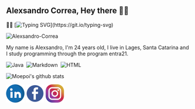 ## Alexsandro Correa, Hey there 🙋‍♂️
🧑‍💻
[![Typing SVG](https://readme-typing-svg.herokuapp.com/?color=%50f00&width=500&height=80&size=20&multiline=true&lines=Welcome+to+my+Github+profile!;)](https://git.io/typing-svg)




<p align="left">
  <img
    src="https://komarev.com/ghpvc/?username=Alexsandro-Correa"
    alt="Alexsandro-Correa"
  />
</p>


My name is Alexsandro, I'm 24 years old, I live in Lages, Santa Catarina and I study programming through the program entra21. 

![Java](https://img.shields.io/badge/-Java-black?style=flat&logo=Java)&nbsp;
![Markdown](https://img.shields.io/badge/-Markdown-black?style=flat&logo=markdown)&nbsp;
![HTML](https://img.shields.io/badge/-HTML-black?style=flat&logo=HTML5)&nbsp;

![Moepoi's github stats](https://bad-apple-github-readme.vercel.app/api?show_bg=1&username=Alexsandro-Correa)
<p align="left">
      <a href="https://www.linkedin.com/in/alexsandro-correa-088572238/"><img src="logolinkedin.png" alt="linkedin"/></a>
      <a href="https://www.facebook.com/alexsandro.rosamatos/"><img src="logo-facebook50.png" alt="facebook"/></a>
  <a href="https://www.instagram.com/alexsandro_crm/"><img src="logo instagram.png" alt="instagram"/></a>
  